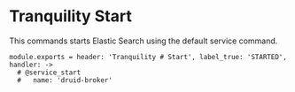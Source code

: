 
# Tranquility Start

This commands starts Elastic Search using the default service command.

    module.exports = header: 'Tranquility # Start', label_true: 'STARTED', handler: ->
      # @service_start
      #   name: 'druid-broker'
